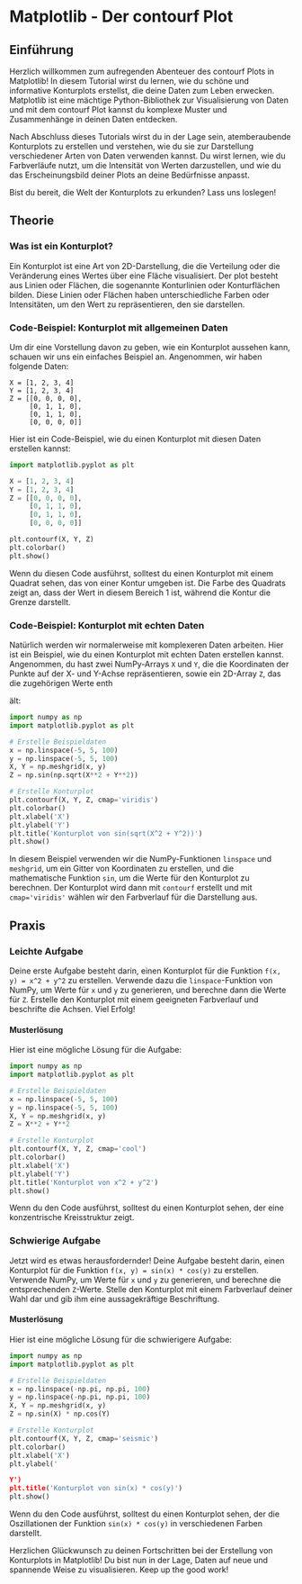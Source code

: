 # Matplotlib - Der contourf Plot

## Einführung

Herzlich willkommen zum aufregenden Abenteuer des contourf Plots in Matplotlib! In diesem Tutorial wirst du lernen, wie du schöne und informative Konturplots erstellst, die deine Daten zum Leben erwecken. Matplotlib ist eine mächtige Python-Bibliothek zur Visualisierung von Daten und mit dem contourf Plot kannst du komplexe Muster und Zusammenhänge in deinen Daten entdecken.

Nach Abschluss dieses Tutorials wirst du in der Lage sein, atemberaubende Konturplots zu erstellen und verstehen, wie du sie zur Darstellung verschiedener Arten von Daten verwenden kannst. Du wirst lernen, wie du Farbverläufe nutzt, um die Intensität von Werten darzustellen, und wie du das Erscheinungsbild deiner Plots an deine Bedürfnisse anpasst.

Bist du bereit, die Welt der Konturplots zu erkunden? Lass uns loslegen!

## Theorie

### Was ist ein Konturplot?

Ein Konturplot ist eine Art von 2D-Darstellung, die die Verteilung oder die Veränderung eines Wertes über eine Fläche visualisiert. Der plot besteht aus Linien oder Flächen, die sogenannte Konturlinien oder Konturflächen bilden. Diese Linien oder Flächen haben unterschiedliche Farben oder Intensitäten, um den Wert zu repräsentieren, den sie darstellen.

### Code-Beispiel: Konturplot mit allgemeinen Daten

Um dir eine Vorstellung davon zu geben, wie ein Konturplot aussehen kann, schauen wir uns ein einfaches Beispiel an. Angenommen, wir haben folgende Daten:

```
X = [1, 2, 3, 4]
Y = [1, 2, 3, 4]
Z = [[0, 0, 0, 0],
     [0, 1, 1, 0],
     [0, 1, 1, 0],
     [0, 0, 0, 0]]
```

Hier ist ein Code-Beispiel, wie du einen Konturplot mit diesen Daten erstellen kannst:

```python
import matplotlib.pyplot as plt

X = [1, 2, 3, 4]
Y = [1, 2, 3, 4]
Z = [[0, 0, 0, 0],
     [0, 1, 1, 0],
     [0, 1, 1, 0],
     [0, 0, 0, 0]]

plt.contourf(X, Y, Z)
plt.colorbar()
plt.show()
```

Wenn du diesen Code ausführst, solltest du einen Konturplot mit einem Quadrat sehen, das von einer Kontur umgeben ist. Die Farbe des Quadrats zeigt an, dass der Wert in diesem Bereich 1 ist, während die Kontur die Grenze darstellt.

### Code-Beispiel: Konturplot mit echten Daten

Natürlich werden wir normalerweise mit komplexeren Daten arbeiten. Hier ist ein Beispiel, wie du einen Konturplot mit echten Daten erstellen kannst. Angenommen, du hast zwei NumPy-Arrays `X` und `Y`, die die Koordinaten der Punkte auf der X- und Y-Achse repräsentieren, sowie ein 2D-Array `Z`, das die zugehörigen Werte enth

ält:

```python
import numpy as np
import matplotlib.pyplot as plt

# Erstelle Beispieldaten
x = np.linspace(-5, 5, 100)
y = np.linspace(-5, 5, 100)
X, Y = np.meshgrid(x, y)
Z = np.sin(np.sqrt(X**2 + Y**2))

# Erstelle Konturplot
plt.contourf(X, Y, Z, cmap='viridis')
plt.colorbar()
plt.xlabel('X')
plt.ylabel('Y')
plt.title('Konturplot von sin(sqrt(X^2 + Y^2))')
plt.show()
```

In diesem Beispiel verwenden wir die NumPy-Funktionen `linspace` und `meshgrid`, um ein Gitter von Koordinaten zu erstellen, und die mathematische Funktion `sin`, um die Werte für den Konturplot zu berechnen. Der Konturplot wird dann mit `contourf` erstellt und mit `cmap='viridis'` wählen wir den Farbverlauf für die Darstellung aus.

## Praxis

### Leichte Aufgabe

Deine erste Aufgabe besteht darin, einen Konturplot für die Funktion `f(x, y) = x^2 + y^2` zu erstellen. Verwende dazu die `linspace`-Funktion von NumPy, um Werte für `x` und `y` zu generieren, und berechne dann die Werte für `Z`. Erstelle den Konturplot mit einem geeigneten Farbverlauf und beschrifte die Achsen. Viel Erfolg!

#### Musterlösung

Hier ist eine mögliche Lösung für die Aufgabe:

```python
import numpy as np
import matplotlib.pyplot as plt

# Erstelle Beispieldaten
x = np.linspace(-5, 5, 100)
y = np.linspace(-5, 5, 100)
X, Y = np.meshgrid(x, y)
Z = X**2 + Y**2

# Erstelle Konturplot
plt.contourf(X, Y, Z, cmap='cool')
plt.colorbar()
plt.xlabel('X')
plt.ylabel('Y')
plt.title('Konturplot von x^2 + y^2')
plt.show()
```

Wenn du den Code ausführst, solltest du einen Konturplot sehen, der eine konzentrische Kreisstruktur zeigt.

### Schwierige Aufgabe

Jetzt wird es etwas herausfordernder! Deine Aufgabe besteht darin, einen Konturplot für die Funktion `f(x, y) = sin(x) * cos(y)` zu erstellen. Verwende NumPy, um Werte für `x` und `y` zu generieren, und berechne die entsprechenden `Z`-Werte. Stelle den Konturplot mit einem Farbverlauf deiner Wahl dar und gib ihm eine aussagekräftige Beschriftung.

#### Musterlösung

Hier ist eine mögliche Lösung für die schwierigere Aufgabe:

```python
import numpy as np
import matplotlib.pyplot as plt

# Erstelle Beispieldaten
x = np.linspace(-np.pi, np.pi, 100)
y = np.linspace(-np.pi, np.pi, 100)
X, Y = np.meshgrid(x, y)
Z = np.sin(X) * np.cos(Y)

# Erstelle Konturplot
plt.contourf(X, Y, Z, cmap='seismic')
plt.colorbar()
plt.xlabel('X')
plt.ylabel('

Y')
plt.title('Konturplot von sin(x) * cos(y)')
plt.show()
```

Wenn du den Code ausführst, solltest du einen Konturplot sehen, der die Oszillationen der Funktion `sin(x) * cos(y)` in verschiedenen Farben darstellt.

Herzlichen Glückwunsch zu deinen Fortschritten bei der Erstellung von Konturplots in Matplotlib! Du bist nun in der Lage, Daten auf neue und spannende Weise zu visualisieren. Keep up the good work!